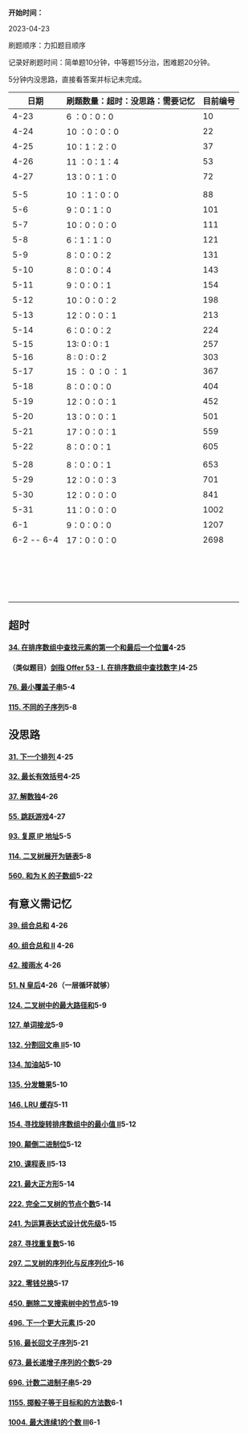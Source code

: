 **开始时间：**

2023-04-23

刷题顺序：力扣题目顺序

记录好刷题时间：简单题10分钟，中等题15分治，困难题20分钟。

5分钟内没思路，直接看答案并标记未完成。



| 日期       | 刷题数量：超时：没思路：需要记忆 | 目前编号 |
| ---------- | -------------------------------- | -------- |
| 4-23       | 6  ：0：0：0                     | 10       |
| 4-24       | 10 ：0：0：0                     | 22       |
| 4-25       | 10：1：2：0                      | 37       |
| 4-26       | 11 ：0：1：4                     | 53       |
| 4-27       | 13：0：1：0                      | 72       |
|            |                                  |          |
| 5-5        | 10 ：1：0：0                     | 88       |
| 5-6        | 9：0：1：0                       | 101      |
| 5-7        | 10：0：0：0                      | 111      |
| 5-8        | 6：1：1：0                       | 121      |
| 5-9        | 8：0：0：2                       | 131      |
| 5-10       | 8：0：0：4                       | 143      |
| 5-11       | 9：0：0：1                       | 154      |
| 5-12       | 10：0：0：2                      | 198      |
| 5-13       | 12：0：0：1                      | 213      |
| 5-14       | 6：0：0：2                       | 224      |
| 5-15       | 13: 0 : 0 : 1                    | 257      |
| 5-16       | 8  :  0  :  0  :  2              | 303      |
| 5-17       | 15 ： 0 ：0 ： 1                 | 367      |
| 5-18       | 8：0：0：0                       | 404      |
| 5-19       | 12：0：0：1                      | 452      |
| 5-20       | 13：0：0：1                      | 501      |
| 5-21       | 17：0：0：1                      | 559      |
| 5-22       | 8：0：0：1                       | 605      |
|            |                                  |          |
| 5-28       | 8：0：0：1                       | 653      |
| 5-29       | 12：0：0：3                      | 701      |
| 5-30       | 12：0：0：0                      | 841      |
| 5-31       | 11：0：0：0                      | 1002     |
| 6-1        | 9：0：0：0                       | 1207     |
| 6-2 -- 6-4 | 17：0：0：0                      | 2698     |
|            |                                  |          |
|            |                                  |          |
|            |                                  |          |
|            |                                  |          |
|            |                                  |          |
|            |                                  |          |
|            |                                  |          |
|            |                                  |          |
|            |                                  |          |
|            |                                  |          |
|            |                                  |          |
|            |                                  |          |
|            |                                  |          |
|            |                                  |          |
|            |                                  |          |
|            |                                  |          |
|            |                                  |          |
|            |                                  |          |





## 超时

#### [34. 在排序数组中查找元素的第一个和最后一个位置](https://leetcode.cn/problems/find-first-and-last-position-of-element-in-sorted-array/)4-25

#### （类似题目）[剑指 Offer 53 - I. 在排序数组中查找数字 I](https://leetcode.cn/problems/zai-pai-xu-shu-zu-zhong-cha-zhao-shu-zi-lcof/)4-25

#### [76. 最小覆盖子串](https://leetcode.cn/problems/minimum-window-substring/)5-4

#### [115. 不同的子序列](https://leetcode.cn/problems/distinct-subsequences/)5-8

## 没思路

#### [31. 下一个排列 ](https://leetcode.cn/problems/next-permutation/)4-25

#### [32. 最长有效括号](https://leetcode.cn/problems/longest-valid-parentheses/)4-25

#### [37. 解数独](https://leetcode.cn/problems/sudoku-solver/)4-26

#### [55. 跳跃游戏](https://leetcode.cn/problems/jump-game/)4-27

#### [93. 复原 IP 地址](https://leetcode.cn/problems/restore-ip-addresses/)5-5

#### [114. 二叉树展开为链表](https://leetcode.cn/problems/flatten-binary-tree-to-linked-list/)5-8

#### [560. 和为 K 的子数组](https://leetcode.cn/problems/subarray-sum-equals-k/)5-22

## 有意义需记忆

#### [39. 组合总和](https://leetcode.cn/problems/combination-sum/) 4-26

#### [40. 组合总和 II](https://leetcode.cn/problems/combination-sum-ii/) 4-26

#### [42. 接雨水](https://leetcode.cn/problems/trapping-rain-water/) 4-26

#### [51. N 皇后](https://leetcode.cn/problems/n-queens/)4-26（一层循环就够）

#### [124. 二叉树中的最大路径和](https://leetcode.cn/problems/binary-tree-maximum-path-sum/)5-9

#### [127. 单词接龙](https://leetcode.cn/problems/word-ladder/)5-9

#### [132. 分割回文串 II](https://leetcode.cn/problems/palindrome-partitioning-ii/)5-10

#### [134. 加油站](https://leetcode.cn/problems/gas-station/)5-10

#### [135. 分发糖果](https://leetcode.cn/problems/candy/)5-10

#### [146. LRU 缓存](https://leetcode.cn/problems/lru-cache/)5-11

#### [154. 寻找旋转排序数组中的最小值 II](https://leetcode.cn/problems/find-minimum-in-rotated-sorted-array-ii/)5-12

#### [190. 颠倒二进制位](https://leetcode.cn/problems/reverse-bits/)5-12

#### [210. 课程表 II](https://leetcode.cn/problems/course-schedule-ii/)5-13

#### [221. 最大正方形](https://leetcode.cn/problems/maximal-square/)5-14

#### [222. 完全二叉树的节点个数](https://leetcode.cn/problems/count-complete-tree-nodes/)5-14

#### [241. 为运算表达式设计优先级](https://leetcode.cn/problems/different-ways-to-add-parentheses/)5-15

#### [287. 寻找重复数](https://leetcode.cn/problems/find-the-duplicate-number/)5-16

#### [297. 二叉树的序列化与反序列化](https://leetcode.cn/problems/serialize-and-deserialize-binary-tree/)5-16

#### [322. 零钱兑换](https://leetcode.cn/problems/coin-change/)5-17

#### [450. 删除二叉搜索树中的节点](https://leetcode.cn/problems/delete-node-in-a-bst/)5-19

#### [496. 下一个更大元素 I](https://leetcode.cn/problems/next-greater-element-i/)5-20

#### [516. 最长回文子序列](https://leetcode.cn/problems/longest-palindromic-subsequence/)5-21

#### [673. 最长递增子序列的个数](https://leetcode.cn/problems/number-of-longest-increasing-subsequence/)5-29

#### [696. 计数二进制子串](https://leetcode.cn/problems/count-binary-substrings/)5-29

#### [1155. 掷骰子等于目标和的方法数](https://leetcode.cn/problems/number-of-dice-rolls-with-target-sum/)6-1

#### [1004. 最大连续1的个数 III](https://leetcode.cn/problems/max-consecutive-ones-iii/)6-1